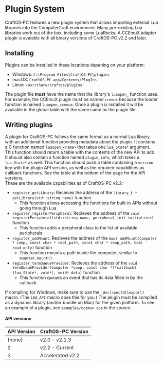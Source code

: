 # Plugin System
CraftOS-PC features a new plugin system that allows importing external Lua libraries into the ComputerCraft environment. Many pre-existing Lua libraries work out of the box, including some LuaRocks. A CCEmuX adapter plugin is avaiable with all binary versions of CraftOS-PC v2.2 and later.

## Installing
Plugins can be installed in these locations depening on your platform:
* Windows: `C:\Program Files\CraftOS-PC\plugins`
* macOS: `CraftOS-PC.app/Contents/PlugIns`
* Linux: `/usr/share/craftos/plugins`

The plugin file **must** have the name that the library's `luaopen_` function uses. For example, the CCEmuX plugin must be named `ccemux` because the loader function is named `luaopen_ccemux`. Once a plugin is installed it will be available in the global table with the same name as the plugin file.

## Writing plugins
A plugin for CraftOS-PC follows the same format as a normal Lua library, with an additional function providing metadata about the plugin. It contains a C function named `luaopen_<name>` that takes one `lua_State*` argument. This function should return a table with the contents of the new API to add. It should also contain a function named `plugin_info`, which takes a `lua_State*` as well. This function should push a table containing a `version` key with the plugin API version, as well as the required capabilities as callback functions. See the table at the bottom of the page for the API versions.  
These are the available capabilities as of CraftOS-PC v2.2:
* `register_getLibrary`: Recieves the address of the `library_t * getLibrary(std::string name)` function
    * This function allows accessing the functions for built-in APIs without going through Lua
* `register_registerPeripheral`: Recieves the address of the `void registerPeripheral(std::string name, peripheral_init initializer)` function
    * This function adds a peripheral class to the list of available peripherals
* `register_addMount`: Recieves the address of the `bool addMount(Computer * comp, const char * real_path, const char * comp_path, bool read_only)` function
    * This function mounts a path inside the computer, similar to `mounter.mount()`
* `register_termQueueProvider`: Recieves the address of the `void termQueueProvider(Computer *comp, const char *(*callback)(lua_State*, void*), void* data)` function
    * This function queues an event that has its data filled in by the callback

If compiling for Windows, make sure to use the `_declspec(dllexport)` macro. (The `LUA_API` macro does this for you.) The plugin must be compiled as a dynamic library (and/or bundle on Mac) for the given platform. To see an example of a plugin, see `examples/ccemux.cpp` in the source.

#### API versions
| API Version | CraftOS-PC Version |
|-------------|--------------------|
| (none)      | v2.0 - v2.1.3      |
| 2           | v2.2 - Current     |
| 3           | Accelerated v2.2   |